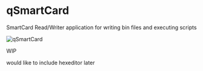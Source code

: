 # qSmartCard
SmartCard Read/Writer application for writing bin files and executing scripts

![qSmartCard ](screenshot1.png)

WIP

would like to include hexeditor later

